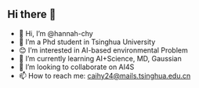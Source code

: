 ## Hi there 👋

- 👋 Hi, I’m @hannah-chy
- 🔭 I’m a Phd student in Tsinghua University 
- 😊 I’m interested in AI-based environmental Problem
- 🌱 I’m currently learning AI+Science, MD, Gaussian
- 👯 I’m looking to collaborate on AI4S
- 📫 How to reach me: caihy24@mails.tsinghua.edu.cn

